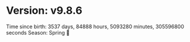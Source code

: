 # Version: v9.8.6
Time since birth: 3537 days, 84888 hours, 5093280 minutes, 305596800 seconds
Season: Spring 🌸

